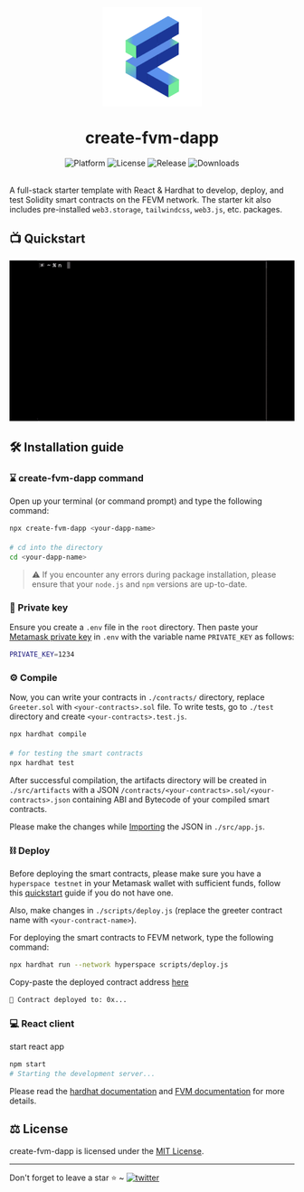 <p align="center">
    <img align="center" src="/src/logo.png" width="175"></img>
</p>

<h1 align="center">create-fvm-dapp</h1>

<div align="center">
    <img src="https://img.shields.io/badge/platform-filecoin-blue.svg?style=flat-square" alt="Platform">
    <img src="https://img.shields.io/github/license/akhileshthite/create-fvm-dapp?color=orange&style=flat-square" alt="License">
    <img src="https://img.shields.io/github/v/release/akhileshthite/create-fvm-dapp?color=purple&style=flat-square" alt="Release">
    <img src="https://img.shields.io/npm/dw/create-fvm-dapp?style=flat-square" alt="Downloads">
</div><br>

A full-stack starter template with React & Hardhat to develop, deploy, and test Solidity smart contracts on the FEVM network. The starter kit also includes pre-installed `web3.storage`, `tailwindcss`, `web3.js`, etc. packages.

## 📺 Quickstart

<div align="center">
  <img src="/demo.gif" />
</div>

## 🛠️ Installation guide

### ⌛️ create-fvm-dapp command

Open up your terminal (or command prompt) and type the following command:

```sh
npx create-fvm-dapp <your-dapp-name>

# cd into the directory
cd <your-dapp-name>
```

> ⚠️ If you encounter any errors during package installation, please ensure that your `node.js` and `npm` versions are up-to-date.

### 🔑 Private key

Ensure you create a `.env` file in the `root` directory. Then paste your [Metamask private key](https://metamask.zendesk.com/hc/en-us/articles/360015289632-How-to-export-an-account-s-private-key) in `.env` with the variable name `PRIVATE_KEY` as follows:

```sh
PRIVATE_KEY=1234
```

### ⚙️ Compile

Now, you can write your contracts in `./contracts/` directory, replace `Greeter.sol` with `<your-contracts>.sol` file. To write tests, go to `./test` directory and create `<your-contracts>.test.js`.

```sh
npx hardhat compile

# for testing the smart contracts
npx hardhat test
```

After successful compilation, the artifacts directory will be created in `./src/artifacts` with a JSON `/contracts/<your-contracts>.sol/<your-contracts>.json` containing ABI and Bytecode of your compiled smart contracts.

Please make the changes while [Importing](https://github.com/akhileshthite/create-fvm-dapp/blob/670b4561e7da5db6faa121f2664c427b8427da60/src/App.js#L9) the JSON in `./src/app.js`.

### ⛓️ Deploy

Before deploying the smart contracts, please make sure you have a `hyperspace testnet` in your Metamask wallet with sufficient funds, follow this [quickstart](https://github.com/filecoin-project/testnet-hyperspace#quickstart) guide if you do not have one.

Also, make changes in `./scripts/deploy.js` (replace the greeter contract name with `<your-contract-name>`).

For deploying the smart contracts to FEVM network, type the following command:

```sh
npx hardhat run --network hyperspace scripts/deploy.js
```

Copy-paste the deployed contract address [here](https://github.com/akhileshthite/create-fvm-dapp/blob/27af748b814f3e1448db710af03f39d12464cc20/src/App.js#L32)

```sh
📜 Contract deployed to: 0x...
```

### 💻 React client

start react app

```sh
npm start
# Starting the development server...
```

Please read the [hardhat documentation](https://hardhat.org/hardhat-runner/docs/getting-started#quick-start) and [FVM documentation](https://docs.filecoin.io/developers/smart-contracts/filecoin-virtual-machine/) for more details.

## ⚖️ License

create-fvm-dapp is licensed under the [MIT License](https://github.com/akhileshthite/create-fvm-dapp/blob/main/LICENSE).

<hr>
Don't forget to leave a star ⭐️ ~ <a href="https://twitter.com/akhileshthite_" target="_blank"><img src="https://img.shields.io/twitter/follow/akhileshthite_?style=social" alt="twitter" /></a>

